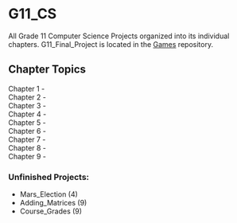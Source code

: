 # G11_CS
All Grade 11 Computer Science Projects organized into its individual chapters. G11_Final_Project is located in the [Games](https://github.com/forrestywang/Games) repository.

## Chapter Topics

  Chapter 1 -   
  Chapter 2 -   
  Chapter 3 -   
  Chapter 4 -   
  Chapter 5 -   
  Chapter 6 -   
  Chapter 7 -   
  Chapter 8 -   
  Chapter 9 -   

### Unfinished Projects:
- Mars_Election (4)
- Adding_Matrices (9)
- Course_Grades (9)
